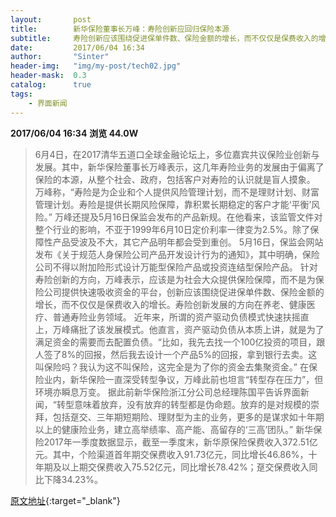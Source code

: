 ```yaml
---
layout:       post
title:        新华保险董事长万峰：寿险创新应回归保险本源
subtitle:     寿险创新应该围绕促进保单件数、保险金额的增长，而不仅仅是保费收入的增长。
date:         2017/06/04 16:34
author:       "Sinter"
header-img:   "img/my-post/tech02.jpg"
header-mask:  0.3
catalog:      true
tags:
    - 界面新闻
---
```


**2017/06/04 16:34**  **浏览 44.0W**

> 6月4日，在2017清华五道口全球金融论坛上，多位嘉宾共议保险业创新与发展。其中，新华保险董事长万峰表示，这几年寿险业务的发展由于偏离了保险的本源，从整个社会、政府，包括客户对寿险的认识就是盲人摸象。
万峰称，“寿险是为企业和个人提供风险管理计划，而不是理财计划、财富管理计划。寿险是提供长期风险保障，靠积累长期稳定的客户才能‘平衡’风险。”
万峰还提及5月16日保监会发布的产品新规。在他看来，该监管文件对整个行业的影响，不亚于1999年6月10日定价利率一律变为2.5%。除了保障性产品受波及不大，其它产品明年都会受到重创。
5月16日，保监会网站发布《关于规范人身保险公司产品开发设计行为的通知》，其中明确，保险公司不得以附加险形式设计万能型保险产品或投资连结型保险产品。
针对寿险创新的方向，万峰表示，应该是为社会大众提供保险保障，而不是为保险公司提供快速吸收资金的平台，创新应该围绕促进保单件数、保险金额的增长，而不仅仅是保费收入的增长。寿险创新发展的方向在养老、健康医疗、普通寿险业务领域。
近年来，所谓的资产驱动负债模式快速扶摇直上，万峰痛批了该发展模式。他直言，资产驱动负债从本质上讲，就是为了满足资金的需要而去配置负债。“比如，我先去找一个100亿投资的项目，跟人签了8%的回报，然后我去设计一个产品5%的回报，拿到银行去卖。这叫保险吗？我认为这不叫保险，这完全是为了你的资金去集聚资金。”
在保险业内，新华保险一直深受转型争议，万峰此前也坦言“转型存在压力”，但环境亦瞬息万变。
据此前新华保险浙江分公司总经理陈国平告诉界面新闻，“转型意味着放弃，没有放弃的转型都是伪命题。放弃的是对规模的崇拜，包括趸交、三年期短期险、理财型为主的业务，更多的是谋求如十年期以上的健康险业务，建立高举绩率、高产能、高留存的‘三高’团队。”
新华保险2017年一季度数据显示，截至一季度末，新华原保险保费收入372.51亿元。其中，个险渠道首年期交保费收入91.73亿元，同比增长46.86%，十年期及以上期交保费收入75.52亿元，同比增长78.42%；趸交保费收入同比下降34.23%。


[原文地址](http://www.jiemian.com/article/1369770.html){:target="_blank"}


